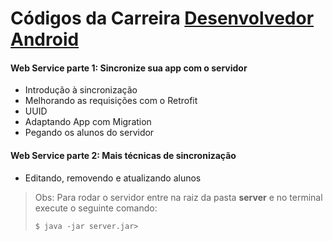 # Códigos da Carreira [Desenvolvedor Android](https://cursos.alura.com.br/career/desenvolvedor-android)

#### Web Service parte 1: Sincronize sua app com o servidor
-   Introdução à sincronização
-   Melhorando as requisições com o Retrofit
-   UUID
-   Adaptando App com Migration
-   Pegando os alunos do servidor

#### Web Service parte 2: Mais técnicas de sincronização
-   Editando, removendo e atualizando alunos


> Obs: Para rodar o servidor entre na raiz da pasta **server** e no terminal execute o seguinte comando:
> ```
> $ java -jar server.jar> 
> ```
